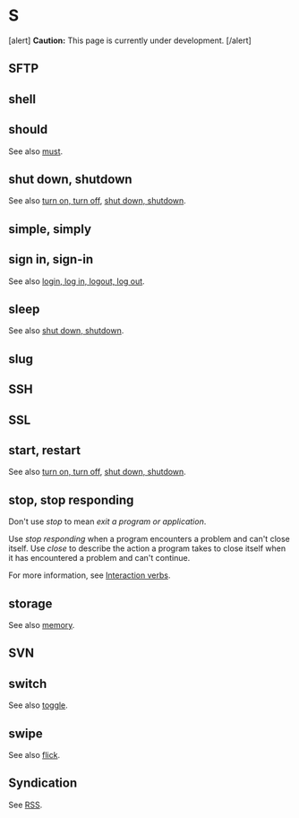 # S

[alert] **Caution:** This page is currently under development. [/alert]

## SFTP
## shell
## should



See also [must]().

## shut down, shutdown


See also [turn on, turn off](https://make.wordpress.org/docs/style-guide/word-list/t/#turn-on-turn-off), [shut down, shutdown](#shut-down-shutdown).

## simple, simply

## sign in, sign-in


See also [login, log in, logout, log out](https://make.wordpress.org/docs/style-guide/word-list/l/#login-log-in-logout-log-out).

## sleep



See also [shut down, shutdown](#shut-down-shutdown).

## slug
## SSH
## SSL
## start, restart


See also [turn on, turn off](https://make.wordpress.org/docs/style-guide/word-list/t/#turn-on-turn-off), [shut down, shutdown](#shut-down-shutdown).

## stop, stop responding

Don't use *stop* to mean *exit a program or application*.

Use *stop responding* when a program encounters a problem and can't close itself. Use *close* to describe the action a program takes to close itself when it has encountered a problem and can't continue.

For more information, see [Interaction verbs](ui-elements.md).

## storage

See also [memory](https://make.wordpress.org/docs/style-guide/word-list/m/#memory).

## SVN
## switch

See also [toggle](https://make.wordpress.org/docs/style-guide/word-list/t/#toggle).

## swipe


See also [flick](https://make.wordpress.org/docs/style-guide/word-list/f/#flick).

## Syndication

See [RSS](https://make.wordpress.org/docs/style-guide/word-list/r/#rss).
